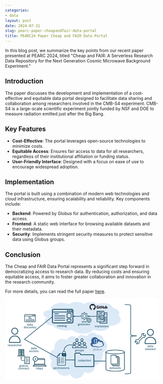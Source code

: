 ```yaml
---
categories:
- data
layout: post
date: 2024-07-31
slug: pearc-paper-cheapandfair-data-portal
title: PEARC24 Paper Cheap and FAIR Data Portal
---
```


In this blog post, we summarize the key points from our recent paper presented at PEARC 2024, titled "Cheap and FAIR: A Serverless Research Data Repository for the Next Generation Cosmic Microwave Background Experiment."

## Introduction

The paper discusses the development and implementation of a cost-effective and equitable data portal designed to facilitate data sharing and collaboration among researchers involved in the CMB-S4 experiment. CMB-S4 is a large-scale scientific experiment jointly funded by NSF and DOE to measure radiation emitted just after the Big Bang.

## Key Features

- **Cost-Effective**: The portal leverages open-source technologies to minimize costs.
- **Equitable Access**: Ensures fair access to data for all researchers, regardless of their institutional affiliation or funding status.
- **User-Friendly Interface**: Designed with a focus on ease of use to encourage widespread adoption.

## Implementation

The portal is built using a combination of modern web technologies and cloud infrastructure, ensuring scalability and reliability. Key components include:

- **Backend**: Powered by Globus for authentication, authorization, and data access.
- **Frontend**: A static web interface for browsing available datasets and their metadata.
- **Security**: Implements stringent security measures to protect sensitive data using Globus groups.

## Conclusion

The Cheap and FAIR Data Portal represents a significant step forward in democratizing access to research data. By reducing costs and ensuring equitable access, it aims to foster greater collaboration and innovation in the research community.

For more details, you can read the full paper [here](https://dl.acm.org/doi/10.1145/3626203.3670558).

![Cheap and FAIR Data Portal](./pearc_paper_architecture.png)
